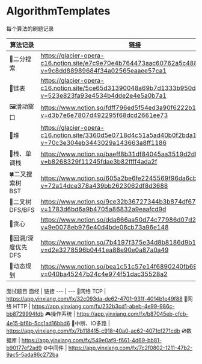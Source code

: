 # AlgorithmTemplates

每个算法的刷题记录

算法记录 | 链接
--- | ---
🎏二分搜索 | https://glacier-opera-c16.notion.site/e7c9e70e4b764473aac60762a5c488be?v=9c8dd88989684f34a02565eaaee57ca1
🧲链表 | https://glacier-opera-c16.notion.site/5ce65d31390048a69b7d1333b950d122?v=523e823fa93e4534b4dde2e4e5a0b7a1
🖼️滑动窗口 | https://www.notion.so/fdff796ed5f54ed3a90f6222b142bf32?v=d3b7e6e7807d492295f68dcd2661ee73
🍰堆 | https://glacier-opera-c16.notion.site/3360d5e0718d4c51a5ad40b0f2bda1ef?v=70c3e304eb3443029a143663a8ff1186
🌋栈、单调栈 | https://www.notion.so/baeff8b31df84045aa3519d2dba68041?v=b8268329f11245fdae3b82ffff4ada2f
🍀二叉搜索树 BST | https://www.notion.so/605a2be6fe2245569f96da6cbfda0622?v=72a14dce378a439bb2623062df8d3688
🎄二叉树 DFS/BFS | https://www.notion.so/9ce32b36727344b3b874df6782c59e74?v=1783d6bd6a9b4705a86832a9eaafcd9d
🐷贪心 | https://www.notion.so/dda666aa50d74c77986d07d224f88529?v=9e0078eb976e40d4bde06cb73a96e148
🍒回溯/深度优先DFS | https://www.notion.so/7b4197f375e34d8b8186d9b13b5acffb?v=d2e3278596b0441ea88e90e0a87a0a49
🧮动态规划 | https://www.notion.so/bea1c51c57e14f6890240fb692b39e83?v=040ba45247b24c4e974f51dac35528a2

面试题目
面经 | 链接
--- | ---
🎨网络 TCP | https://app.yinxiang.com/fx/32c093da-de62-4701-931f-4014b1e49f88
📯网络 HTTP | https://app.yinxiang.com/fx/232b3cd1-abeb-4e99-986c-bb8729994fdb
🎮操作系统 | https://app.yinxiang.com/fx/b87045eb-cfcb-4e15-bf6b-5cc1ad16bbd6
🔌中断、IO多路 | https://app.yinxiang.com/fx/7b118415-c918-40a0-ac62-4071cf271cdb
💿数据库 | https://app.yinxiang.com/fx/549e0af9-f661-4d69-bb81-b90177ef2ad9
⚙中间件 | https://app.yinxiang.com/fx/7c2f0802-1211-47b2-9ac5-5ada86c272ba